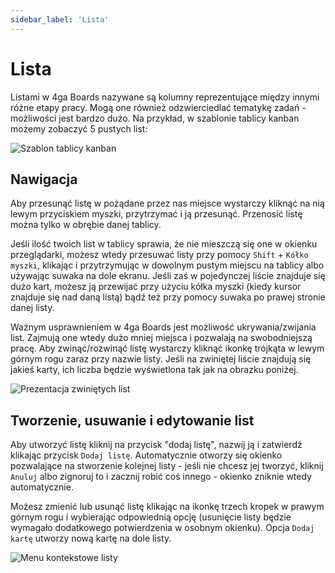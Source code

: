 ```yaml
---
sidebar_label: 'Lista'
---
```


# Lista
Listami w 4ga Boards nazywane są kolumny reprezentujące między innymi różne etapy pracy. Mogą one również odzwierciedlać tematykę zadań - możliwości jest bardzo dużo. Na przykład, w szablonie tablicy kanban możemy zobaczyć 5 pustych list:

![Szablon tablicy kanban](/img/boardkanban_pl.png)

## Nawigacja
Aby przesunąć listę w pożądane przez nas miejsce wystarczy kliknąć na nią lewym przyciskiem myszki, przytrzymać i ją przesunąć. Przenosić listę można tylko w obrębie danej tablicy.

Jeśli ilość twoich list w tablicy sprawia, że nie mieszczą się one w okienku przeglądarki, możesz wtedy przesuwać listy przy pomocy `Shift` + `Kółko myszki`, klikając i przytrzymując w dowolnym pustym miejscu na tablicy albo używając suwaka na dole ekranu. Jeśli zaś w pojedynczej liście znajduje się dużo kart, możesz ją przewijać przy użyciu kółka myszki (kiedy kursor znajduje się nad daną listą) bądź też przy pomocy suwaka po prawej stronie danej listy.

Ważnym usprawnieniem w 4ga Boards jest możliwość ukrywania/zwijania list. Zajmują one wtedy dużo mniej miejsca i pozwalają na swobodniejszą pracę. Aby zwinąć/rozwinąć listę wystarczy kliknąć ikonkę trójkąta w lewym górnym rogu zaraz przy nazwie listy. Jeśli na zwiniętej liście znajdują się jakieś karty, ich liczba będzie wyświetlona tak jak na obrazku poniżej.

![Prezentacja zwiniętych list](/img/listhide_pl.png)

## Tworzenie, usuwanie i edytowanie list

Aby utworzyć listę kliknij na przycisk "dodaj listę", nazwij ją i zatwierdź klikając przycisk `Dodaj listę`. Automatycznie otworzy się okienko pozwalające na stworzenie kolejnej listy - jeśli nie chcesz jej tworzyć, kliknij `Anuluj` albo zignoruj to i zacznij robić coś innego - okienko zniknie wtedy automatycznie.

Możesz zmienić lub usunąć listę klikając na ikonkę trzech kropek w prawym górnym rogu i wybierając odpowiednią opcję (usunięcie listy będzie wymagało dodatkowego potwierdzenia w osobnym okienku). Opcja `Dodaj kartę` utworzy nową kartę na dole listy.

![Menu kontekstowe listy](/img/listmenu_pl.png)
